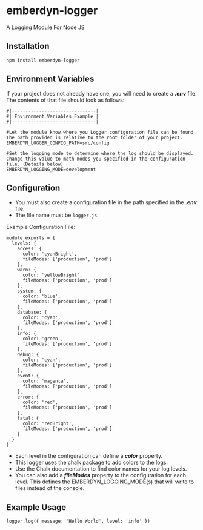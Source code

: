 # emberdyn-logger

A Logging Module For Node JS

## Installation

`npm install emberdyn-logger`

## Environment Variables

If your project does not already have one, you will need to create a **_.env_** file. The contents of that file should look as follows:

```
#|-------------------------------|
#| Environment Variables Example |
#|-------------------------------|

#Let the module know where you Logger configuration file can be found. The path provided is relative to the root folder of your project.
EMBERDYN_LOGGER_CONFIG_PATH=src/config

#Set the logging mode to determine where the log should be displayed. Change this value to math modes you specified in the configuration file. (Details below)
EMBERDYN_LOGGING_MODE=development
```

## Configuration

- You must also create a configuration file in the path specified in the **_.env_** file.
- The file name must be `logger.js`.

Example Configuration File:

```
module.exports = {
  levels: {
    access: {
      color: 'cyanBright',
      fileModes: ['production', 'prod']
    },
    warn: {
      color: 'yellowBright',
      fileModes: ['production', 'prod']
    },
    system: {
      color: 'blue',
      fileModes: ['production', 'prod']
    },
    database: {
      color: 'cyan',
      fileModes: ['production', 'prod']
    },
    info: {
      color: 'green',
      fileModes: ['production', 'prod']
    },
    debug: {
      color: 'cyan',
      fileModes: ['production', 'prod']
    },
    event: {
      color: 'magenta',
      fileModes: ['production', 'prod']
    },
    error: {
      color: 'red',
      fileModes: ['production', 'prod']
    },
    fatal: {
      color: 'redBright',
      fileModes: ['production', 'prod']
    }
  }
}
```

- Each level in the configuration can define a **_color_** property.
- This logger uses the [chalk]('https://www.npmjs.com/package/chalk') package to add colors to the logs.
- Use the Chalk documentation to find color names for your log levels.
- You can also add a **_fileModes_** property to the configuration for each level. This defines the EMBERDYN_LOGGING_MODE(s) that will write to files instead of the console.

## Example Usage

`logger.log({ message: 'Hello World', level: 'info' })`
